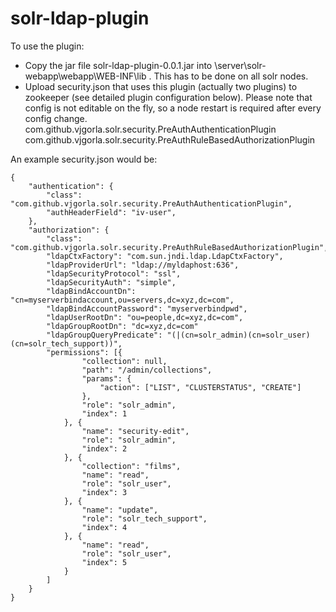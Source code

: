 # solr-ldap-plugin

To use the plugin:
- Copy the jar file solr-ldap-plugin-0.0.1.jar into \server\solr-webapp\webapp\WEB-INF\lib . This has to be done on all solr nodes.
- Upload security.json that uses this plugin (actually two plugins) to zookeeper (see detailed plugin configuration below). Please note that config is not editable on the fly, so a node restart is required after every config change.
com.github.vjgorla.solr.security.PreAuthAuthenticationPlugin
com.github.vjgorla.solr.security.PreAuthRuleBasedAuthorizationPlugin

An example security.json would be:

```
{
	"authentication": {
		"class": "com.github.vjgorla.solr.security.PreAuthAuthenticationPlugin",
		"authHeaderField": "iv-user",
	},
	"authorization": {
		"class": "com.github.vjgorla.solr.security.PreAuthRuleBasedAuthorizationPlugin",
		"ldapCtxFactory": "com.sun.jndi.ldap.LdapCtxFactory",
		"ldapProviderUrl": "ldap://myldaphost:636",
		"ldapSecurityProtocol": "ssl",
		"ldapSecurityAuth": "simple",
		"ldapBindAccountDn": "cn=myserverbindaccount,ou=servers,dc=xyz,dc=com",
		"ldapBindAccountPassword": "myserverbindpwd",
		"ldapUserRootDn": "ou=people,dc=xyz,dc=com",
		"ldapGroupRootDn": "dc=xyz,dc=com"
		"ldapGroupQueryPredicate": "(|(cn=solr_admin)(cn=solr_user)(cn=solr_tech_support))",
		"permissions": [{
				"collection": null,
				"path": "/admin/collections",
				"params": {
					"action": ["LIST", "CLUSTERSTATUS", "CREATE"]
				},
				"role": "solr_admin",
				"index": 1
			}, {
				"name": "security-edit",
				"role": "solr_admin",
				"index": 2
			}, {
				"collection": "films",
				"name": "read",
				"role": "solr_user",
				"index": 3
			}, {
				"name": "update",
				"role": "solr_tech_support",
				"index": 4
			}, {
				"name": "read",
				"role": "solr_user",
				"index": 5
			}
		]
	}
}
```
